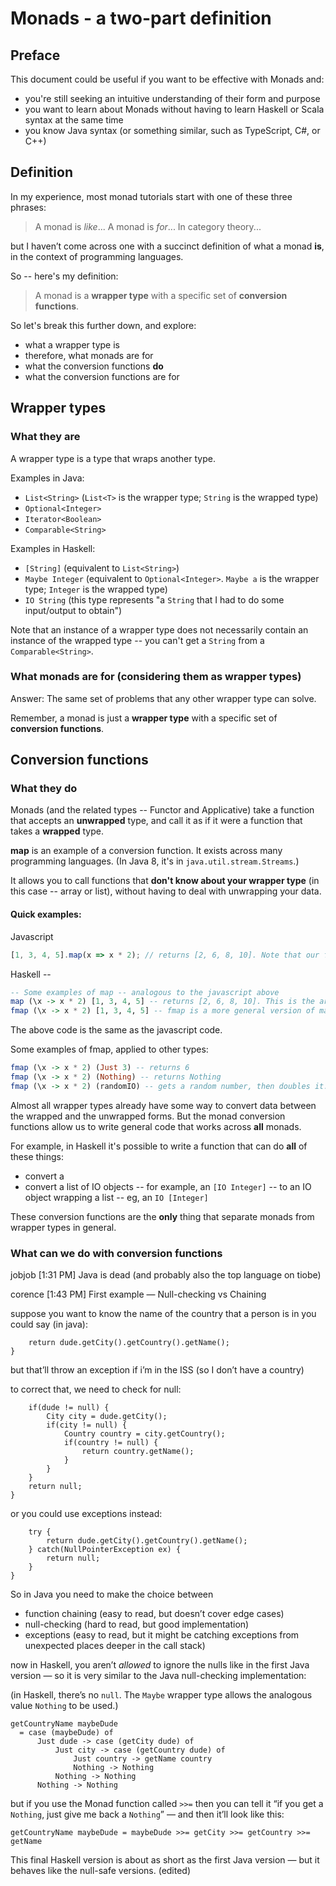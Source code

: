 # Monads - a two-part definition
## Preface

This document could be useful if you want to be effective with Monads and:
 - you're still seeking an intuitive understanding of their form and purpose
 - you want to learn about Monads without having to learn Haskell or Scala syntax at the same time
 - you know Java syntax (or something similar, such as TypeScript, C#, or C++)

## Definition

In my experience, most monad tutorials start with one of these three phrases:
> A monad is *like*...
> A monad is *for*...
> In category theory...

but I haven’t come across one with a succinct definition of what a monad **is**, in the context of programming languages.

So -- here's my definition:

> A monad is a **wrapper type** with a specific set of **conversion functions**.

So let's break this further down, and explore:
- what a wrapper type is
- therefore, what monads are for
- what the conversion functions **do**
- what the conversion functions are for

## Wrapper types
### What they are

A wrapper type is a type that wraps another type.

Examples in Java:
 - `List<String>` (`List<T>` is the wrapper type; `String` is the wrapped type)
 - `Optional<Integer>`
 - `Iterator<Boolean>`
 - `Comparable<String>`

Examples in Haskell:
 - `[String]` (equivalent to `List<String>`)
 - `Maybe Integer` (equivalent to `Optional<Integer>`. `Maybe a` is the wrapper type; `Integer` is the wrapped type)
 - `IO String` (this type represents "a `String` that I had to do some input/output to obtain")

Note that an instance of a wrapper type does not necessarily contain an instance of the wrapped type -- you can't get a `String` from a `Comparable<String>`.

### What monads are for (considering them as wrapper types)
Answer: The same set of problems that any other wrapper type can solve.

Remember, a monad is just a **wrapper type** with a specific set of **conversion functions**.

## Conversion functions
### What they do
Monads (and the related types -- Functor and Applicative) take a function that accepts an **unwrapped** type, and call it as if it were a function that takes a **wrapped** type.

**map** is an example of a conversion function. It exists across many programming languages. (In Java 8, it's in `java.util.stream.Streams`.)

It allows you to call functions that **don't know about your wrapper type** (in this case -- array or list), without having to deal with unwrapping your data.

#### Quick examples:

Javascript
```javascript
[1, 3, 4, 5].map(x => x * 2); // returns [2, 6, 8, 10]. Note that our function, "x => x * 2", doesn't know or care what an Array is
```

Haskell -- 
```haskell
-- Some examples of map -- analogous to the javascript above
map (\x -> x * 2) [1, 3, 4, 5] -- returns [2, 6, 8, 10]. This is the array-specific special case of map.
fmap (\x -> x * 2) [1, 3, 4, 5] -- fmap is a more general version of map -- that works on **every** Monad type, not just Lists.
```
The above code is the same as the javascript code.

Some examples of fmap, applied to other types:

```haskell
fmap (\x -> x * 2) (Just 3) -- returns 6
fmap (\x -> x * 2) (Nothing) -- returns Nothing
fmap (\x -> x * 2) (randomIO) -- gets a random number, then doubles it. Note that random numbers in Haskell will be wrapped in the IO monad type, because "talking to the random number generator" is considered a form of input (and possibly output)
```

Almost all wrapper types already have some way to convert data between the wrapped and the unwrapped forms. But the monad conversion functions allow us to write general code that works across **all** monads.

For example, in Haskell it's possible to write a function that can do **all** of these things:
 - convert a 
 - convert a list of IO objects -- for example, an `[IO Integer]` -- to an IO object wrapping a list -- eg, an `IO [Integer]`


These conversion functions are the **only** thing that separate monads from wrapper types in general.

### What can we do with conversion functions



jobjob [1:31 PM] 
Java is dead (and probably also the top language on tiobe)

corence [1:43 PM] 
First example — Null-checking vs Chaining

suppose you want to know the name of the country that a person is in
you could say (in java):

```String getCountryName(Dude dude) {
    return dude.getCity().getCountry().getName();
}
```
but that’ll throw an exception if i’m in the ISS (so I don’t have a country)

to correct that, we need to check for null:
```String getCountryName(Dude dude) {
    if(dude != null) {
        City city = dude.getCity();
        if(city != null) {
            Country country = city.getCountry();
            if(country != null) {
                return country.getName();
            }
        }
    }
    return null;
}
```

or you could use exceptions instead:
```String getCountryName(Dude dude) {
    try {
        return dude.getCity().getCountry().getName();
    } catch(NullPointerException ex) {
        return null;
    }
}
```

So in Java you need to make the choice between
- function chaining (easy to read, but doesn’t cover edge cases)
- null-checking (hard to read, but good implementation)
- exceptions (easy to read, but it might be catching exceptions from unexpected places deeper in the call stack)

now in Haskell, you aren’t *allowed* to ignore the nulls like in the first Java version — so it is very similar to the Java null-checking implementation:

(in Haskell, there’s no `null`. The `Maybe` wrapper type allows the analogous value `Nothing` to be used.)
```getCountryName :: Maybe Dude -> Maybe String
getCountryName maybeDude
  = case (maybeDude) of
      Just dude -> case (getCity dude) of
          Just city -> case (getCountry dude) of
              Just country -> getName country
              Nothing -> Nothing
          Nothing -> Nothing
      Nothing -> Nothing
```

but if you use the Monad function called `>>=` then you can tell it “if you get a `Nothing`, just give me back a `Nothing`” — and then it’ll look like this:
```getCountryName :: Maybe Dude -> Maybe String
getCountryName maybeDude = maybeDude >>= getCity >>= getCountry >>= getName
```

This final Haskell version is about as short as the first Java version — but it behaves like the null-safe versions. (edited)

